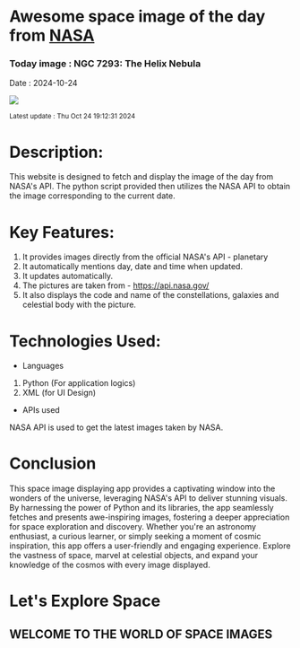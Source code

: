 
# Awesome space image of the day from [NASA](https://api.nasa.gov/)

### Today image : NGC 7293: The Helix Nebula
Date : 2024-10-24

![](https://apod.nasa.gov/apod/image/2410/NGC7293_preview1024.png)

<small>Latest update : Thu Oct 24 19:12:31 2024</small>

# Description:
This website is designed to fetch and display the image of the day from NASA's API. The python script provided then utilizes the NASA API to obtain the image corresponding to the current date.

# Key Features:

1) It provides images directly from the official NASA's API - planetary
2) It automatically mentions day, date and time when updated.
3) It updates automatically.
4) The pictures are taken from - https://api.nasa.gov/
5) It also displays the code and name of the constellations, galaxies and celestial body with the picture.

# Technologies Used:

* Languages

1) Python (For application logics)
2) XML (for UI Design)

* APIs used

NASA API is used to get the latest images taken by NASA.

# Conclusion

This space image displaying app provides a captivating window into the wonders of the universe, leveraging NASA's API to deliver stunning visuals. By harnessing the power of Python and its libraries, the app seamlessly fetches and presents awe-inspiring images, fostering a deeper appreciation for space exploration and discovery.
Whether you're an astronomy enthusiast, a curious learner, or simply seeking a moment of cosmic inspiration, this app offers a user-friendly and engaging experience. Explore the vastness of space, marvel at celestial objects, and expand your knowledge of the cosmos with every image displayed.

# Let's Explore Space

## WELCOME TO THE WORLD OF SPACE IMAGES
